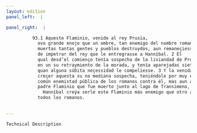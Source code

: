 ```yaml
---
layout: edition
panel_left:  |

panel_right:  |

          93.1 Aqueste Flaminio, venido al rey Prusia,
            ovo grande enojo que un ombre, tan enemigo del nombre romano, después de domadas y
            muertas tantas gentes y pueblos destruydos, aun remaneçiesse y con grand contienda ovo
            de impetrar del rey que le entregrasse a Hanníbal. 2 El
            qual desd’el comienço tenía sospecha de la liviandad de Prusia, y fiziera muchas minas
            en un su retraymiento de la morada, y tenía aparejadas siete salidas para poderse fuyr
            quan alguna súbita neçessidad le compeliesse. 3 Y la venida de Flaminio fizo
            creçer aquesta su no mediana sospecha, teniéndole por muy enemigo, no solamente por la
            común enemistad pública de los romanos contra él, mas aun a parte por la memoria de su
            padre Flaminio que fue muerto junto al lago de Transimeno, de manera que
              Hanníbal creýa serle este Flaminio más enemigo que otro alguno de
            todos los romanos.
        

---
```



    Technical Description
